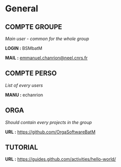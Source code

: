 # General

## COMPTE GROUPE
*Main user - common for the whole group*

**LOGIN 	:**	BSMbatM

**MAIL	:**	emmanuel.chanrion@neel.cnrs.fr


## COMPTE PERSO
*List of every users*

**MANU	:**	echanrion


## ORGA
*Should contain every projects in the group*

**URL :**	https://github.com/OrgaSoftwareBatM


## TUTORIAL
**URL	:**	https://guides.github.com/activities/hello-world/
